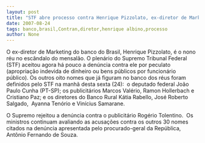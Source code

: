```yaml
---
layout: post
title: "STF abre processo contra Henrique Pizzolato, ex-diretor de Marketing do Banco do Brasil"
date: 2007-08-24
tags: banco,brasil,Contran,diretor,henrique albino,processo
author: None
---
```

O ex-diretor de Marketing do banco do Brasil, Henrique Pizzolato, &eacute; o nono r&eacute;u no esc&acirc;ndalo do mensal&atilde;o. O plen&aacute;rio do Supremo Tribunal Federal (STF) aceitou agora h&aacute; pouco a den&uacute;ncia contra ele por peculato (apropria&ccedil;&atilde;o indevida de dinheiro ou bens p&uacute;blicos por funcion&aacute;rio p&uacute;blico).
Os outros oito nomes que j&aacute; figuram no banco dos r&eacute;us foram definidos pelo STF na manh&atilde; desta sexta (24):&nbsp; o deputado federal Jo&atilde;o Paulo Cunha (PT-SP); os publicit&aacute;rios Marcos Val&eacute;rio, Ramon Hollerbach e Cristiano Paz; e os diretores do Banco Rural K&aacute;tia Rabello, Jos&eacute; Roberto Salgado,&nbsp; Ayanna Ten&oacute;rio e Vin&iacute;cius Samarane. 

O Supremo rejeitou a den&uacute;ncia contra o publicit&aacute;rio Rog&eacute;rio Tolentino.&nbsp; Os ministros continuam avaliando as&nbsp;acusa&ccedil;&otilde;es contra os outros 30 nomes citados na den&uacute;ncia apresentada pelo procurado-geral da Rep&uacute;blica, Ant&ocirc;nio Fernando de Souza. 